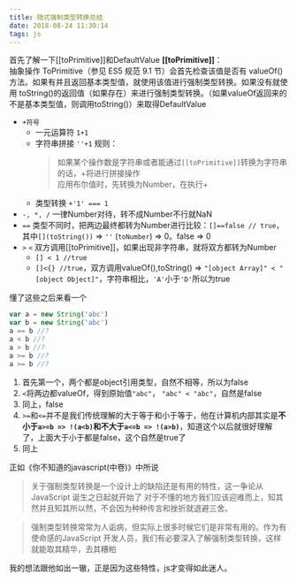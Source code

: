 ```yaml
---
title: 隐式强制类型转换总结
date: 2018-08-24 11:30:14
tags: js
---
```

首先了解一下[[toPrimitive]]和DefaultValue
**[[toPrimitive]]**：  
抽象操作 ToPrimitive（参见 ES5 规范 9.1 节）会首先检查该值是否有 valueOf() 方法。如果有并且返回基本类型值，就使用该值进行强制类型转换。如果没有就使用 toString()的返回值（如果存在）来进行强制类型转换。（如果valueOf返回来的不是基本类型值，则调用toString()）来取得DefaultValue
<!--more-->
+ `+符号`
  + 一元运算符
    `1+1`
  + 字符串拼接
    `''+1`
    规则：
    > 如果某个操作数是字符串或者能通过`[[toPrimitive]]`转换为字符串的话，+将进行拼接操作  
    > 应用布尔值时，先转换为Number，在执行+
  +  类型转换  `+'1' === 1`
+ `-, *, /`
  一律Number对待，转不成Number不行就NaN
+ `==`
  类型不同时，把两边最终都转为Number进行比较：`[]==false // true`，其中`[](toString())` => `''` (`toNumber`) => 0。false => 0
+ `>` `<`
  双方调用[[toPrimitive]]，如果出现非字符串，就将双方都转为Number
  + `[] < 1 //true`
  + `[]<{} //true`，双方调用valueOf(),toString() => `"[object Array]" < "[object Object]"`，字符串相比，`'A'`小于`'D'`所以为true

懂了这些之后来看一个
```javascript
var a = new String('abc')
var b = new String('abc')
a == b //?
a < b //?
a > b //?
a >= b //?
a >= b //?
```
1. 首先第一个，两个都是object引用类型，自然不相等，所以为false
2. `<`将两边都valueOf，得到原始值`"abc"`，
  `"abc" < "abc"`，自然是false
3. 同上，false
4.  `>=`和`<=`并不是我们传统理解的大于等于和小于等于，他在计算机内部其实是**不小于`a>=b => !(a<b)`**和**不大于`a<=b => !(a>b)`**，知道这个以后就很好理解了，上面大于小于都是false，这个自然是true了
5. 同上

正如《你不知道的javascript(中卷)》中所说
> 关于强制类型转换是一个设计上的缺陷还是有用的特性，这一争论从JavaScript 诞生之日起就开始了
> 对于不懂的地方我们应该迎难而上，知其然并且知其所以然，不会因为种种传言和挫折就退避三舍。

> 强制类型转换常常为人诟病，但实际上很多时候它们是非常有用的。作为有使命感的JavaScript 开发人员，我们有必要深入了解强制类型转换，这样就能取其精华，去其糟粕

我的想法跟他如出一辙，正是因为这些特性，js才变得如此迷人。